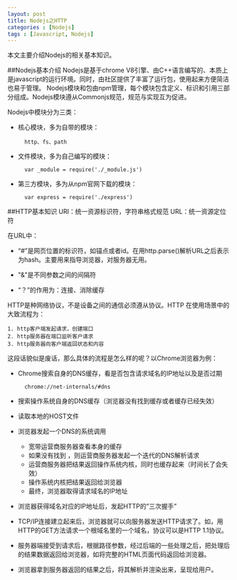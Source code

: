 ```yaml
---
layout: post
title: Nodejs之HTTP
categories : [Nodejs]
tags : [Javascript, Nodejs]
---
```

本文主要介绍Nodejs的相关基本知识。

##Nodejs基本介绍
Nodejs是基于chrome V8引擎、由C++语言编写的、本质上是javascript的运行环境。同时，由社区提供了丰富了运行包，使用起来方便简洁也易于管理。
Nodejs模块和包由npm管理，每个模块包含定义、标识和引用三部分组成。Nodejs模块遵从Commonjs规范，规范与实现互为促进。

Nodejs中模块分为三类：

+ 核心模块，多为自带的模块：

        http、fs、path

+ 文件模块，多为自己编写的模块：

        var _module = require('./_module.js')

+ 第三方模块，多为从npm官网下载的模块：

        var express = require('./express')

##HTTP基本知识
    URI：统一资源标识符，字符串格式规范
    URL：统一资源定位符

在URL中：

+ “#”是网页位置的标识符，如锚点或者id。在用http.parse()解析URL之后表示为hash。主要用来指导浏览器，对服务器无用。

+ "&"是不同参数之间的间隔符

+ “？”的作用为：连接、消除缓存

HTTP是种网络协议，不是设备之间的通信必须遵从协议。HTTP 在使用场景中的大致流程为：

    1. http客户端发起请求，创建端口
    2. http服务器在端口监听客户请求
    3. http服务器向客户端返回状态和内容

这段话貌似是废话，那么具体的流程是怎么样的呢？以Chrome浏览器为例：

+ Chrome搜索自身的DNS缓存，看是否包含请求域名的IP地址以及是否过期

        chrome://net-internals/#dns
+ 搜索操作系统自身的DNS缓存（浏览器没有找到缓存或者缓存已经失效）
+ 读取本地的HOST文件
+ 浏览器发起一个DNS的系统调用
  - 宽带运营商服务器查看本身的缓存
  - 如果没有找到 ，则运营商服务器发起一个迭代的DNS解析请求
  - 运营商服务器把结果返回操作系统内核，同时也缓存起来（时间长了会失效）
  - 操作系统内核把结果返回给浏览器
  - 最终，浏览器取得请求域名的IP地址
+ 浏览器获得域名对应的IP地址后，发起HTTP的”三次握手”
+ TCP/IP连接建立起来后，浏览器就可以向服务器发送HTTP请求了。如，用HTTP的GET方法请求一个根域名里的一个域名，协议可以是HTTP 1.1协议。
+ 服务器端接受到请求后，根据路径参数，经过后端的一些处理之后，把处理后的结果数据返回给浏览器，如将完整的HTML页面代码返回给浏览器。
+ 浏览器拿到服务器返回的结果之后，将其解析并渲染出来，呈现给用户。
